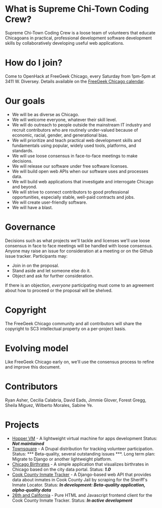 # What is Supreme Chi-Town Coding Crew?

Supreme Chi-Town Coding Crew is a loose team of volunteers that educate Chicagoans in practical, professional development software development skills by collaboratively developing useful web applications.

# How do I join?

Come to OpenHack at FreeGeek Chicago, every Saturday from 1pm-5pm at 3411 W. Diversey. Details available on the [FreeGeek Chicago calendar](http://freegeekchicago.org/calendar).

# Our goals

* We will be as diverse as Chicago. 
* We will welcome everyone, whatever their skill level.
* We will do outreach to people outside the mainstream IT industry and recruit contributors who are routinely under-valued because of economic, racial, gender, and generational bias.
* We will prioritize and teach practical web development skills and fundamentals using popular, widely used tools, platforms, and standards.
* We will use loose consensus in face-to-face meetings to make decisions.
* We will release our software under free software licenses.
* We will build open web APIs when our software uses and processes data.
* We will build web applications that investigate and interrogate Chicago and beyond.
* We will strive to connect contributors to good professional opportunities, especially stable, well-paid contracts and jobs.
* We will create user-friendly software.
* We will have a blast.

# Governance

Decisions such as what projects we'll tackle and licenses we'll use loose consensus in face to face meetings will be handled with loose consensus. Anyone may raise an issue for consideration at a meeting or on the Github issue tracker. Participants may:

* Join in on the proposal.
* Stand aside and let someone else do it.
* Object and ask for further consideration. 

If there is an objection, *everyone* participating must come to an agreement about how to proceed or the proposal will be shelved.

# Copyright

The FreeGeek Chicago community and all contributors will share the copyright to SC3 intellectual property on a per-project basis.

# Evolving model

Like FreeGeek Chicago early on, we'll use the consensus process to refine and improve this document.

# Contributors

Ryan Asher, Cecilia Calabria, David Eads, Jimmie Glover, Forest Gregg, Sheila Miguez, Wilberto Morales, Sabine Ye.

# Projects

* [Hopper VM](https://github.com/sc3/hopper) - A lightweight virtual machine for apps development Status: ***Not maintained***
* [Townsquare](https://github.com/sc3/townsquare) - A Drupal distribution for tracking volunteer participation. Status: *** Beta-quality, several outstanding issues ***. Long term plan: Migrate to Django or another lightweight platform.
* [Chicago Birthrates](https://github.com/sc3/chicago_birthrates) - A simple application that visualizes birthrates in Chicago based on the city data portal. Status: ***1.0***
* [Cook County Inmate Tracker](https://github.com/sc3/cookcountyjail) - A Django-based web API that provides data about inmates in Cook County Jail by scraping for the Sheriff's Inmate Locator. Status: ***In development: Beta-quality application, alpha-quality data***
* [26th and California](https://github.com/sc3/26thandcalifornia) - Pure HTML and Javascript frontend client for the Cook County Inmate Tracker. Status: ***In active development***
